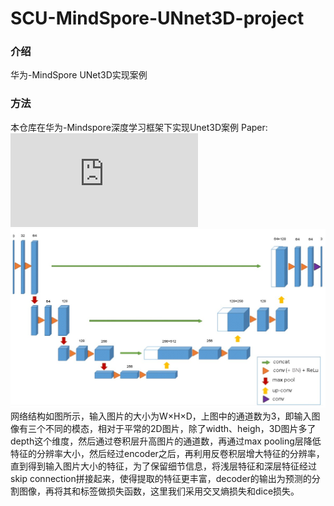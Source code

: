 # SCU-MindSpore-UNnet3D-project

### 介绍

华为-MindSpore UNet3D实现案例

### 方法

本仓库在华为-Mindspore深度学习框架下实现Unet3D案例
Paper:![3D U-Net: Learning Dense Volumetric Segmentation from Sparse Annotation](https://lmb.informatik.uni-freiburg.de/Publications/2016/CABR16/cicek16miccai.pdf)
![image](image/framework.jpg)
网络结构如图所示，输入图片的大小为W×H×D，上图中的通道数为3，即输入图像有三个不同的模态，相对于平常的2D图片，除了width、heigh，3D图片多了depth这个维度，然后通过卷积层升高图片的通道数，再通过max pooling层降低特征的分辨率大小，然后经过encoder之后，再利用反卷积层增大特征的分辨率，直到得到输入图片大小的特征，为了保留细节信息，将浅层特征和深层特征经过skip connection拼接起来，使得提取的特征更丰富，decoder的输出为预测的分割图像，再将其和标签做损失函数，这里我们采用交叉熵损失和dice损失。
